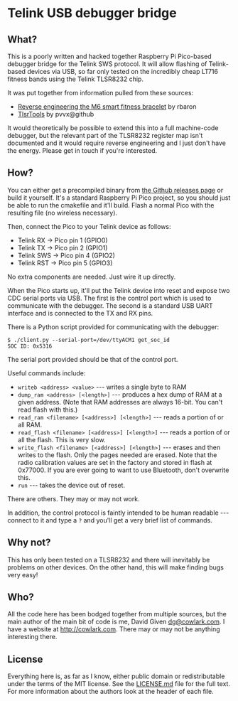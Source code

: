 # Telink USB debugger bridge

## What?

This is a poorly written and hacked together Raspberry Pi Pico-based debugger
bridge for the Telink SWS protocol. It will allow flashing of Telink-based
devices via USB, so far only tested on the incredibly cheap LT716 fitness bands
using the Telink TLSR8232 chip.

It was put together from information pulled from these sources:

- [Reverse engineering the M6 smart fitness
  bracelet](https://rbaron.net/blog/2021/07/06/Reverse-engineering-the-M6-smart-fitness-band.html)
  by rbaron
- [TlsrTools](https://github.com/pvvx/TlsrTools) by pvvx@github

It would theoretically be possible to extend this into a full machine-code
debugger, but the relevant part of the TLSR8232 register map isn't documented
and it would require reverse engineering and I just don't have the energy.
Please get in touch if you're interested.

## How?

You can either get a precompiled binary from [the Github releases
page](https://github.com/davidgiven/telinkdebugger/releases/tag/dev) or build it
yourself. It's a standard Raspberry Pi Pico project, so you should just be able
to run the cmakefile and it'll build. Flash a normal Pico with the resulting
file (no wireless necessary).

Then, connect the Pico to your Telink device as follows:

- Telink RX -> Pico pin 1 (GPIO0)
- Telink TX -> Pico pin 2 (GPIO1)
- Telink SWS -> Pico pin 4 (GPIO2)
- Telink RST -> Pico pin 5 (GPIO3)

No extra components are needed. Just wire it up directly.

When the Pico starts up, it'll put the Telink device into reset and expose two
CDC serial ports via USB. The first is the control port which is used to
communicate with the debugger. The second is a standard USB UART interface and
is connected to the TX and RX pins.

There is a Python script provided for communicating with the debugger:

```
$ ./client.py --serial-port=/dev/ttyACM1 get_soc_id
SOC ID: 0x5316
```

The serial port provided should be that of the control port.

Useful commands include:

- `writeb <address> <value>` --- writes a single byte to RAM
- `dump_ram <address> [<length>]` --- produces a hex dump of RAM at a given
address. (Note that RAM addresses are always 16-bit. You can't read flash with
this.)
- `read_ram <filename> [<address>] [<length>]` --- reads a portion of or all
RAM.
- `read_flash <filename> [<address>] [<length>]` --- reads a portion of or all
the flash. This is very slow.
- `write_flash <filename> [<address>] [<length>]` --- erases and then writes to
the flash. Only the pages needed are erased. Note that the radio calibration
values are set in the factory and stored in flash at 0x77000. If you are ever
going to want to use Bluetooth, don't overwrite this.
- `run` --- takes the device out of reset.

There are others. They may or may not work.

In addition, the control protocol is faintly intended to be human readable ---
connect to it and type a `?` and you'll get a very brief list of commands.

## Why not?

This has only been tested on a TLSR8232 and there will inevitably be problems on
other devices. On the other hand, this will make finding bugs very easy!

## Who?

All the code here has been bodged together from multiple sources, but the main
author of the main bit of code is me, David Given <dg@cowlark.com>. I have a
website at http://cowlark.com. There may or may not be anything interesting
there.

## License

Everything here is, as far as I know, either public domain or redistributable
under the terms of the MIT license. See the [LICENSE.md](LICENSE.md) file for
the full text. For more information about the authors look at the header of each
file.

